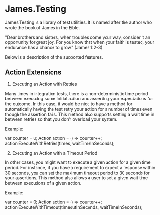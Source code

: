 James.Testing
=============

James.Testing is a library of test utilities.  It is named after the author who wrote the book of James in the Bible.  

"Dear brothers and sisters, when troubles come your way, consider it an opportunity for great joy. For you know that when your faith is tested, your endurance has a chance to grow."
(James 1:2-3)

Below is a description of the supported features.

Action Extensions
-----------------
1.  Executing an Action with Retries

Many times in integration tests, there is a non-deterministic time period between executing some initial action and asserting your expectations for the outcome.  In this case, it would be nice to have a method for automatically having the test retry your action for a number of times even though the assertion fails.  This method also supports setting a wait time in between retries so that you don't overload your system.

Example:

var counter = 0;
Action action = () => counter++;
action.ExecuteWithRetries(times, waitTimeInSeconds);


2.  Executing an Action with a Timeout Period

In other cases, you might want to execute a given action for a given time period.  For instance, if you have a requirement to expect a response within 30 seconds, you can set the maximum timeout period to 30 seconds for your assertions.  This method also allows a user to set a given wait time between executions of a given action.

Example:

var counter = 0;
Action action = () => counter++;
action.ExecuteWithTimeout(timeoutInSeconds, waitTimeInSeconds);